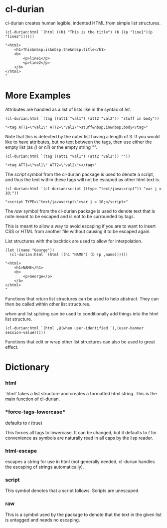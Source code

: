 # cl-durian
cl-durian creates human legible, indented HTML from simple list structures.

```
(cl-durian:html `(html ((h1 "This is the title") (b ((p "line1")(p "line2"))))))

"<html>
    <h1>This&nbsp;is&nbsp;the&nbsp;title</h1>
    <b>
        <p>line1</p>
        <p>line2</p>
    </b>
</html>
"
```
# More Examples
Attributes are handled as a list of lists like in the syntax of *let*.
```
(cl-durian:html `(tag ((att1 "val1") (att2 "val2")) "stuff in body"))

"<tag ATT1=\"val1\" ATT2=\"val2\">stuff&nbsp;in&nbsp;body</tag>"
```
Note that this is detected by the outer list having a length of 3. If you would like to have attributes, but no text between the tags, then use either the empty list (as *()* or *nil*) or the empty string *""*.
```
(cl-durian:html `(tag ((att1 "val1") (att2 "val2")) ""))

"<tag ATT1=\"val1\" ATT2=\"val2\"></tag>"
```
The *script* symbol from the cl-durian package is used to denote a script, and thus the text within these tags will not be escaped as other html text is.
```
(cl-durian:html `(cl-durian:script ((type "text/javascript")) "var j = 10;"))

"<script TYPE=\"text/javascript\">var j = 10;</script>"
```
The *raw* symbol from the cl-durian package is used to denote text that is note meant to be escaped and is not to be surrounded by tags.

This is meant to allow a way to avoid escaping if you are to want to insert CSS or HTML from another file without causing it to be escaped again.

List structures with the backtick are used to allow for interpolation.
```
(let ((name "George"))
  (cl-durian:html `(html ((h1 "NAME") (b (p ,name))))))

"<html>
    <h1>NAME</h1>
    <b>
        <p>George</p>
    </b>
</html>
"
```
Functions that return list structures can be used to help abstract. They can then be called within other list structures.

*when* and list splicing can be used to conditionally add things into the html list structure.
```
(cl-durian:html `(html ,@(when user-identified `(,(user-banner session-value)))))
```
Functions that edit or wrap other list structures can also be used to great effect.
# Dictionary
### html
`html' takes a list structure and creates a formatted html string. This is the main function of cl-durian.
### \*force-tags-lowercase\*
defaults to *t* (true)

This forces all tags to lowercase. It can be changed, but it defaults to *t* for convenience as symbols are naturally read in all caps by the lisp reader.
### html-escape
escapes a string for use in html (not generally needed, cl-durian handles the escaping of strings automatically).
### script
This symbol denotes that a script follows. Scripts are unescaped.
### raw
This is a symbol used by the package to denote that the text in the given list is untagged and needs no escaping.
